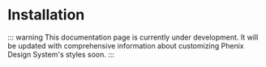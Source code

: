 # Installation

::: warning
This documentation page is currently under development. It will be updated with comprehensive information about customizing Phenix Design System's styles soon.
:::